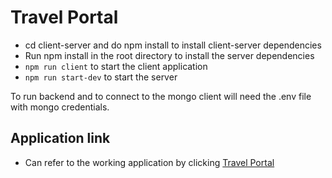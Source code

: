 # Travel Portal

- cd client-server and do npm install to install client-server dependencies
- Run npm install in the root directory to install the server dependencies
- `npm run client` to start the client application
- `npm run start-dev` to start the server
  

To run backend and to connect to the mongo client will need the .env file with mongo credentials.

## Application link
- Can refer to the working application by clicking  [Travel Portal](https://sheltered-meadow-74308.herokuapp.com/)